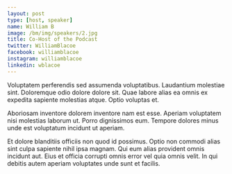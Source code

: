 ```yaml
---
layout: post
type: [host, speaker]
name: William B
image: /bm/img/speakers/2.jpg
title: Co-Host of the Podcast
twitter: WilliamBlacoe
facebook: williamblacoe
instagram: williamblacoe
linkedin: wblacoe
---
```


Voluptatem perferendis sed assumenda voluptatibus. Laudantium molestiae sint. Doloremque odio dolore dolore sit. Quae labore alias ea omnis ex expedita sapiente molestias atque. Optio voluptas et.

Aboriosam inventore dolorem inventore nam est esse. Aperiam voluptatem nisi molestias laborum ut. Porro dignissimos eum. Tempore dolores minus unde est voluptatum incidunt ut aperiam.

Et dolore blanditiis officiis non quod id possimus. Optio non commodi alias sint culpa sapiente nihil ipsa magnam. Qui eum alias provident omnis incidunt aut. Eius et officia corrupti omnis error vel quia omnis velit. In qui debitis autem aperiam voluptates unde sunt et facilis.